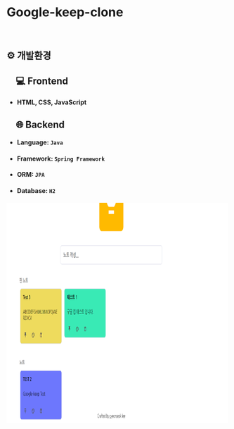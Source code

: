 
# Google-keep-clone



<br>

## ⚙ 개발환경

 💻 Frontend
---

- #### **HTML, CSS, JavaScript**

 🌐 Backend
---
- #### **Language: ```Java```**
- #### **Framework: ```Spring Framework```**
- #### **ORM**: ```JPA```
- #### **Database**: ```H2```

<div align="center">
  <img src="/image/google-keep-main.png" width="900" height="500">
</div>
